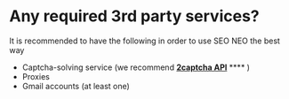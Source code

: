 # Any required 3rd party services?

It is recommended to have the following in order to use SEO NEO the best way

* Captcha-solving service (we recommend [**2captcha API**](https://l.facebook.com/l.php?u=https%3A%2F%2Fseo-autopilot.eu%2Fgoto%2F2captcha%2F%3Ffbclid%3DIwAR2a9zTw-Y5JCEJJzOb4z\_wnabEJagvilp5lJlzbEMvVSdzi5aKML8VWzDk\&h=AT0DOwvxyZUIfU-BxsWbOwruKTVyBNFBwWA37LmRaunFEswVWvusS9pY9XxyiqtZkOYGxSa-2iNVwSIvZOq7Ndvz3O4GPuV5raZ2sKAncGBDlVZNxDzR2vF\_loDUyrADEnWz&\_\_tn\_\_=-U-UK-R\&c\[0]=AT3RLQsclqB3-ntVr4Loox-e8\_3eORLwQgfXjXOfI0hQt5wphGyDKPOlOGnmFhQQSVSB-Drga1KZINuaQtwiJNH7JC8S5Vy2Elta1nHIM4oGZ08JOGZl6w2c0GVQkxBQJrnrcZkpJYGjqe0tPxyqseM3xrsYIkwb8AntEiZBUbo\_g8MG0WQMR3om7wWpaBVHWsYQLLco38ouQgYPDXM) **** )
* Proxies
* Gmail accounts (at least one)
